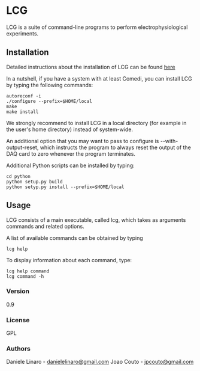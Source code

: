 # LCG
LCG is a suite of command-line programs to perform electrophysiological experiments.

## Installation
Detailed instructions about the installation of LCG can be found
[here](http://danielelinaro.github.io/dynclamp/installation.html)

In a nutshell, if you have a system with at least Comedi, you can
install LCG by typing the following commands:
```
autoreconf -i
./configure --prefix=$HOME/local
make
make install
```
We strongly recommend to install LCG in a local directory (for example in the user's
home directory) instead of system-wide.

An additional option that you may want to pass to configure is --with-output-reset,
which instructs the program to always reset the output of the DAQ card to zero whenever
the program terminates.

Additional Python scripts can be installed by typing:
```
cd python
python setup.py build
python setyp.py install --prefix=$HOME/local
```

## Usage
LCG consists of a main executable, called lcg, which takes as arguments
commands and related options.

A list of available commands can be obtained by typing
```
lcg help
```

To display information about each command, type:
```
lcg help command
lcg command -h
```

### Version
0.9

### License
GPL

### Authors
Daniele Linaro - danielelinaro@gmail.com
Joao Couto - jpcouto@gmail.com

